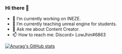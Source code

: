 ### Hi there 👋

- 🔭 I’m currently working on INEZE.
- 🌱 I’m currently teaching unreal engine for students.
- 💬 Ask me about Content Creator.
- 📫 How to reach me: Discord> LowJhin#6863

[![Anurag's GitHub stats](https://github-readme-stats.vercel.app/api?username=virusability)](https://github.com/virusability/github-readme-stats)
